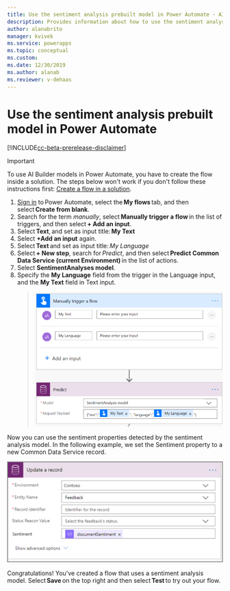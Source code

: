 ```yaml
---
title: Use the sentiment analysis prebuilt model in Power Automate - AI Builder | Microsoft Docs
description: Provides information about how to use the sentiment analysis prebuilt model in your Flows
author: alanabrito
manager: kvivek
ms.service: powerapps
ms.topic: conceptual
ms.custom: 
ms.date: 12/30/2019
ms.author: alanab
ms.reviewer: v-dehaas
---
```



# Use the sentiment analysis prebuilt model in Power Automate

[!INCLUDE[cc-beta-prerelease-disclaimer](./includes/cc-beta-prerelease-disclaimer.md)]

> [!IMPORTANT]
 > To use AI Builder models in Power Automate, you have to create the flow inside a solution. The steps below won't work if you don't follow these instructions first: [Create a flow in a solution](/flow/create-flow-solution).

1. [Sign in](https://flow.microsoft.com/signin) to Power Automate, select the **My flows** tab, and then select **Create from blank**.
1. Search for the term *manually*, select **Manually trigger a flow** in the list of triggers, and then select **+ Add an input**.
1. Select **Text**, and set as input title: **My Text**
1. Select **+Add an input** again.
1. Select **Text** and set as input title: *My Language*
1. Select **+ New step**, search for *Predict*, and then select **Predict Common Data Service (current Environment)** in the list of actions.
1. Select **SentimentAnalyses model**.
1. Specify  the **My Language** field from the trigger in the Language input, and the **My Text** field in Text input.
   > ![Manually trigger flow screen](media/flow-sentiment-analysis.png "Manually trigger flow screen")
   
Now you can use the sentiment properties detected by the sentiment analysis model. In the following example, we set the Sentiment property to a new Common Data Service record.

![Update record](media/flow-update-sentiment.png "Update record")

Congratulations! You've created a flow that uses a sentiment analysis model. Select **Save** on the top right and then select **Test** to try out your flow.
